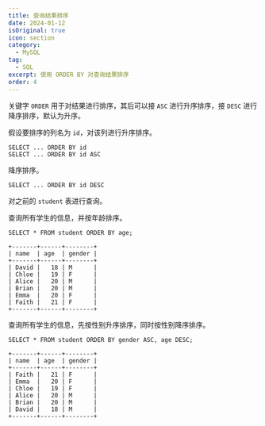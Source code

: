 ```yaml
---
title: 查询结果排序
date: 2024-01-12
isOriginal: true
icon: section
category:
  - MySQL
tag:
  - SQL
excerpt: 使用 ORDER BY 对查询结果排序
order: 4
---
```


关键字 `ORDER` 用于对结果进行排序，其后可以接 `ASC` 进行升序排序，接 `DESC` 进行降序排序，默认为升序。

假设要排序的列名为 `id`，对该列进行升序排序。

~~~sql:no-line-numbers
SELECT ... ORDER BY id
SELECT ... ORDER BY id ASC
~~~

降序排序。

~~~sql:no-line-numbers
SELECT ... ORDER BY id DESC
~~~

对之前的 `student` 表进行查询。

查询所有学生的信息，并按年龄排序。

~~~sql:no-line-numbers
SELECT * FROM student ORDER BY age;
~~~

    +-------+------+--------+
    | name  | age  | gender |
    +-------+------+--------+
    | David |   18 | M      |
    | Chloe |   19 | F      |
    | Alice |   20 | M      |
    | Brian |   20 | M      |
    | Emma  |   20 | F      |
    | Faith |   21 | F      |
    +-------+------+--------+

查询所有学生的信息，先按性别升序排序，同时按性别降序排序。

~~~sql:no-line-numbers
SELECT * FROM student ORDER BY gender ASC, age DESC;
~~~

    +-------+------+--------+
    | name  | age  | gender |
    +-------+------+--------+
    | Faith |   21 | F      |
    | Emma  |   20 | F      |
    | Chloe |   19 | F      |
    | Alice |   20 | M      |
    | Brian |   20 | M      |
    | David |   18 | M      |
    +-------+------+--------+

